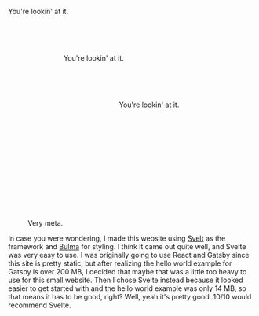 You're lookin' at it.

<figure><iframe width="650" height="400" src="?lol" title="This website" frameborder="0" allow="accelerometer; autoplay; clipboard-write; encrypted-media; gyroscope; picture-in-picture" allowfullscreen></iframe>
<figcaption>Very meta.</figcaption>
</figure>

In case you were wondering, I made this website using [Svelt](https://svelte.dev/) as the framework and [Bulma](https://bulma.io/) for styling.
I think it came out quite well, and Svelte was very easy to use.
I was originally going to use React and Gatsby since this site is pretty static, but after realizing the hello world example for Gatsby is over 200 MB, I decided that maybe that was a little too heavy to use for this small website.
Then I chose Svelte instead because it looked easier to get started with and the hello world example was only 14 MB, so that means it has to be good, right?
Well, yeah it's pretty good. 10/10 would recommend Svelte.
